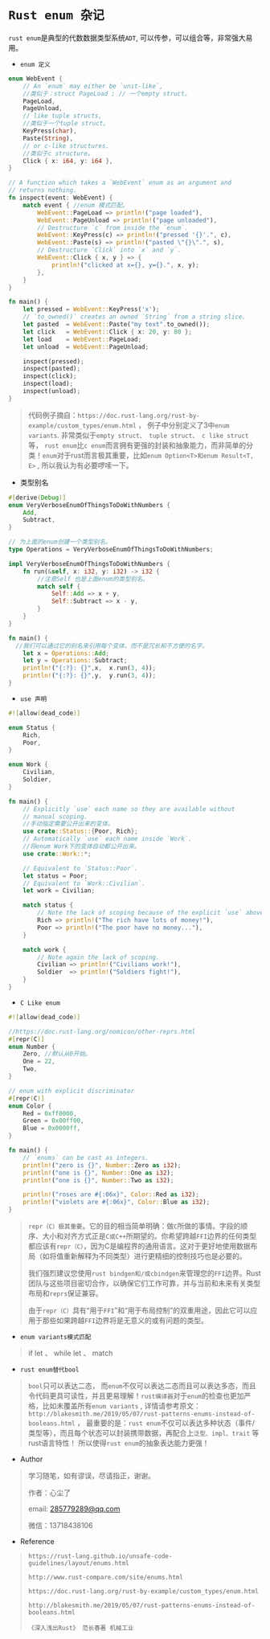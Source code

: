 # 							`Rust enum 杂记`

`rust enum`是典型的代数数据类型系统`ADT`, 可以传参，可以组合等，非常强大易用。



- `enum 定义`

```rust
enum WebEvent {
    // An `enum` may either be `unit-like`,
    //类似于：struct PageLoad ; // 一个empty struct。
    PageLoad,
    PageUnload,
    // like tuple structs,
    //类似于一个tuple struct。
    KeyPress(char),
    Paste(String),
    // or c-like structures.
    //类似于c structure。
    Click { x: i64, y: i64 },
}

// A function which takes a `WebEvent` enum as an argument and
// returns nothing.
fn inspect(event: WebEvent) {
    match event { //enum 模式匹配。
        WebEvent::PageLoad => println!("page loaded"),
        WebEvent::PageUnload => println!("page unloaded"),
        // Destructure `c` from inside the `enum`.
        WebEvent::KeyPress(c) => println!("pressed '{}'.", c),
        WebEvent::Paste(s) => println!("pasted \"{}\".", s),
        // Destructure `Click` into `x` and `y`.
        WebEvent::Click { x, y } => {
            println!("clicked at x={}, y={}.", x, y);
        },
    }
}

fn main() {
    let pressed = WebEvent::KeyPress('x');
    // `to_owned()` creates an owned `String` from a string slice.
    let pasted  = WebEvent::Paste("my text".to_owned());
    let click   = WebEvent::Click { x: 20, y: 80 };
    let load    = WebEvent::PageLoad;
    let unload  = WebEvent::PageUnload;

    inspect(pressed);
    inspect(pasted);
    inspect(click);
    inspect(load);
    inspect(unload);
}
```

> 代码例子摘自：`https://doc.rust-lang.org/rust-by-example/custom_types/enum.html` ， 例子中分别定义了3中`enum variants`.   非常类似于`empty struct、 tuple struct、 c like struct`等，  `rust enum`比`c enum`而言拥有更强的封装和抽象能力，而非简单的分类！`enum`对于rust而言极其重要，比如`enum Option<T>和enum Result<T, E>` , 所以我认为有必要啰嗦一下。



- 类型别名

```rust
#[derive(Debug)]
enum VeryVerboseEnumOfThingsToDoWithNumbers {
    Add,
    Subtract,
}

// 为上面的enum创建一个类型别名。
type Operations = VeryVerboseEnumOfThingsToDoWithNumbers;

impl VeryVerboseEnumOfThingsToDoWithNumbers {
    fn run(&self, x: i32, y: i32) -> i32 {
        //注意Self 也是上面enum的类型别名。
        match self {
            Self::Add => x + y,
            Self::Subtract => x - y,
        }
    }
}

fn main() {
  //我们可以通过它的别名来引用每个变体，而不是冗长和不方便的名字。
    let x = Operations::Add;
    let y = Operations::Subtract;
    println!("{:?}: {}",x,  x.run(3, 4));
    println!("{:?}: {}",y,  y.run(3, 4));
}

```



- `use 声明`

```rust
#![allow(dead_code)]

enum Status {
    Rich,
    Poor,
}

enum Work {
    Civilian,
    Soldier,
}

fn main() {
    // Explicitly `use` each name so they are available without
    // manual scoping.
    //手动指定需要公开出来的变体。
    use crate::Status::{Poor, Rich};
    // Automatically `use` each name inside `Work`.
    //将enum Work下的变体自动都公开出来。
    use crate::Work::*;

    // Equivalent to `Status::Poor`.
    let status = Poor;
    // Equivalent to `Work::Civilian`.
    let work = Civilian;

    match status {
        // Note the lack of scoping because of the explicit `use` above.
        Rich => println!("The rich have lots of money!"),
        Poor => println!("The poor have no money..."),
    }

    match work {
        // Note again the lack of scoping.
        Civilian => println!("Civilians work!"),
        Soldier  => println!("Soldiers fight!"),
    }
}
```



- `C Like enum`

```rust
#![allow(dead_code)]

//https://doc.rust-lang.org/nomicon/other-reprs.html
#[repr(C)]
enum Number {
    Zero, //默认从0开始。
    One = 22,
    Two,
}

// enum with explicit discriminator
#[repr(C)]
enum Color {
    Red = 0xff0000,
    Green = 0x00ff00,
    Blue = 0x0000ff,
}

fn main() {
    // `enums` can be cast as integers.
    println!("zero is {}", Number::Zero as i32);
    println!("one is {}", Number::One as i32);
    println!("one is {}", Number::Two as i32);

    println!("roses are #{:06x}", Color::Red as i32);
    println!("violets are #{:06x}", Color::Blue as i32);
}

```

> `repr（C）极其重要`。它的目的相当简单明确：做`C`所做的事情。字段的顺序、大小和对齐方式正是`C或C++`所期望的。你希望跨越`FFI`边界的任何类型都应该有`repr（C）`，因为C是编程界的通用语言。这对于更好地使用数据布局（如将值重新解释为不同类型）进行更精细的控制技巧也是必要的。
>
> 我们强烈建议您使用`rust bindgen和/或cbindgen`来管理您的`FFI`边界。Rust团队与这些项目密切合作，以确保它们工作可靠，并与当前和未来有关类型布局和`reprs`保证兼容。
>
> 由于`repr（C）`具有“用于`FFI`”和“用于布局控制”的双重用途，因此它可以应用于那些如果跨越`FFI`边界将是无意义的或有问题的类型。



- `enum variants模式匹配`

> if let 、 while let 、 match



- `rust enum替代bool`

> `bool`只可以表达二态， 而`enum`不仅可以表达二态而且可以表达多态，而且令代码更具可读性，并且更易理解！`rust编译器`对于`enum`的检查也更加严格，比如未覆盖所有`enum variants` , 详情请参考原文：`http://blakesmith.me/2019/05/07/rust-patterns-enums-instead-of-booleans.html` ， 最重要的是：`rust enum`不仅可以表达多种状态（事件/类型等），而且每个状态可以封装携带数据，再配合上`泛型、impl、trait` 等rust语言特性！ 所以使得`rust enum`的抽象表达能力更强！



- Author

> 学习随笔，如有谬误，尽请指正，谢谢。
>
> 作者：心尘了
>
> email: [285779289@qq.com](mailto:285779289@qq.com)
>
> 微信：13718438106



- Reference

> `https://rust-lang.github.io/unsafe-code-guidelines/layout/enums.html`
>
> `http://www.rust-compare.com/site/enums.html`
>
> `https://doc.rust-lang.org/rust-by-example/custom_types/enum.html`
>
> `http://blakesmith.me/2019/05/07/rust-patterns-enums-instead-of-booleans.html`
>
> `《深入浅出Rust》 范长春著 机械工业`